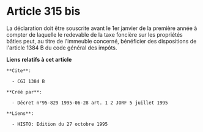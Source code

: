 # Article 315 bis

La déclaration doit être souscrite avant le 1er janvier de la première année à compter de laquelle le redevable de la taxe
foncière sur les propriétés bâties peut, au titre de l'immeuble concerné, bénéficier des dispositions de l'article 1384 B du
code général des impôts.

**Liens relatifs à cet article**

	**Cite**:

	  - CGI 1384 B

	**Créé par**:

	  - Décret n°95-829 1995-06-28 art. 1 2 JORF 5 juillet 1995

	**Liens**:

	  - HISTO: Edition du 27 octobre 1995

